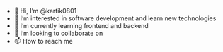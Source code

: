 - 👋 Hi, I’m @kartik0801
- 👀 I’m interested in software development and learn new technologies
- 🌱 I’m currently learning frontend and backend 
- 💞️ I’m looking to collaborate on 
- 📫 How to reach me 

<!---
kartik0801/kartik0801 is a ✨ special ✨ repository because its `README.md` (this file) appears on your GitHub profile.
You can click the Preview link to take a look at your changes.
--->
